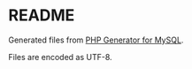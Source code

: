 README
======

Generated files from [PHP Generator for MySQL](https://www.sqlmaestro.com).

Files are encoded as UTF-8.
